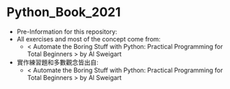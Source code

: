 # Python_Book_2021
* Pre-Information for this repository:
* All exercises and most of the concept come from:  
	* < Automate the Boring Stuff with Python: Practical Programming for Total Beginners > by Al Sweigart
* 實作練習題和多數觀念皆出自:
	* < Automate the Boring Stuff with Python: Practical Programming for Total Beginners > by Al Sweigart
